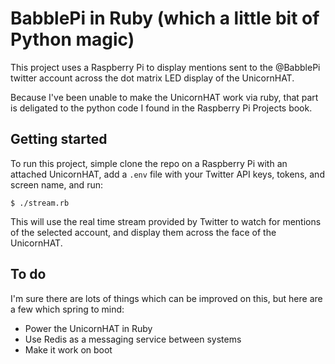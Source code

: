 # BabblePi in Ruby (which a little bit of Python magic)

This project uses a Raspberry Pi to display mentions sent to the @BabblePi twitter account
across the dot matrix LED display of the UnicornHAT.

Because I've been unable to make the UnicornHAT work via ruby, that part is deligated to
the python code I found in the Raspberry Pi Projects book.

## Getting started

To run this project, simple clone the repo on a Raspberry Pi with an attached UnicornHAT,
add a `.env` file with your Twitter API keys, tokens, and screen name, and run:

    $ ./stream.rb

This will use the real time stream provided by Twitter to watch for mentions of the
selected account, and display them across the face of the UnicornHAT.

## To do

I'm sure there are lots of things which can be improved on this, but here are a few which
spring to mind:

- Power the UnicornHAT in Ruby
- Use Redis as a messaging service between systems
- Make it work on boot
